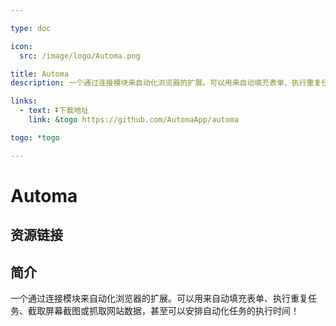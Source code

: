 ```yaml
---

type: doc

icon:
  src: /image/logo/Automa.png

title: Automa
description: 一个通过连接模块来自动化浏览器的扩展。可以用来自动填充表单、执行重复任务、截取屏幕截图或抓取网站数据，甚至可以安排自动化任务的执行时间！

links:
  - text: ⏬下载地址
    link: &togo https://github.com/AutomaApp/automa

togo: *togo

---
```


<ShowLogo />

# Automa

<ShowBreadcrumb />

## 资源链接

<ShowLinks />

## 简介

一个通过连接模块来自动化浏览器的扩展。可以用来自动填充表单、执行重复任务、截取屏幕截图或抓取网站数据，甚至可以安排自动化任务的执行时间！
